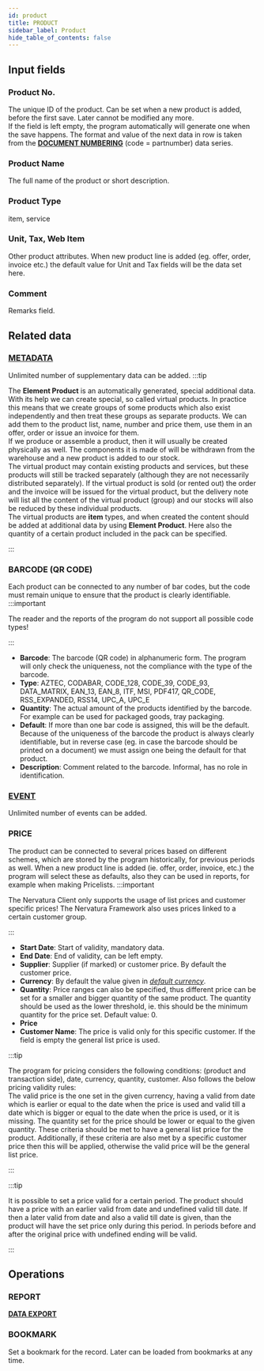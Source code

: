 ```yaml
---
id: product
title: PRODUCT
sidebar_label: Product
hide_table_of_contents: false
---
```


## Input fields

### Product No.
The unique ID of the product. Can be set when a new product is added, before the first save. Later cannot be modified any more.<br />
If the field is left empty, the program automatically will generate one when the save happens. The format and value of the next data in row is taken from the [**DOCUMENT NUMBERING**](numberdef) (code = partnumber) data series.

### Product Name
The full name of the product or short description.

### Product Type
item, service

### Unit, Tax, Web Item
Other product attributes. When new product line is added (eg. offer, order, invoice etc.) the default value for Unit and Tax fields will be the data set here.

### Comment
Remarks field.

## Related data

### [**METADATA**](metadata)
Unlimited number of supplementary data can be added.
:::tip

The **Element Product** is an automatically generated, special additional data. With its help we can create special, so called virtual products. In practice this means that we create groups of some products which also exist independently and then treat these groups as separate products. We can add them to the product list, name, number and price them, use them in an offer, order or issue an invoice for them.<br />
If we produce or assemble a product, then it will usually be created physically as well. The components it is made of will be withdrawn from the warehouse and a new product is added to our stock.<br /> 
The virtual product may contain existing products and services, but these products will still be tracked separately (although they are not necessarily distributed separately). If the virtual product is sold (or rented out) the order and the invoice will be issued for the virtual product, but the delivery note will list all the content of the virtual product (group) and our stocks will also be reduced by these individual products.<br />
The virtual products are **item** types, and when created the content should be added at additional data by using **Element Product**. Here also the quantity of a certain product included in the pack can be specified.

:::

### BARCODE (QR CODE)
Each product can be connected to any number of bar codes, but the code must remain unique to ensure that the product is clearly identifiable.
:::important

The reader and the reports of the program do not support all possible code types!

:::
- **Barcode**: The barcode (QR code) in alphanumeric form. The program will only check the uniqueness, not the compliance with the type of the barcode.
- **Type**: AZTEC, CODABAR, CODE_128, CODE_39, CODE_93, DATA_MATRIX, EAN_13, EAN_8, ITF, MSI, PDF417, QR_CODE, RSS_EXPANDED, RSS14, UPC_A, UPC_E
- **Quantity**: The actual amount of the products identified by the barcode. For example can be used for packaged goods, tray packaging.
- **Default**: If more than one bar code is assigned, this will be the default. Because of the uniqueness of the barcode the product is always clearly identifiable, but in reverse case (eg. in case the barcode should be printed on a document) we must assign one being the default for that product.
- **Description**: Comment related to the barcode. Informal, has no role in identification.

### [**EVENT**](event)
Unlimited number of events can be added.

### PRICE
The product can be connected to several prices based on different schemes, which are stored by the program historically, for previous periods as well. When a new product line is added (ie. offer, order, invoice, etc.) the program will select these as defaults, also they can be used in reports, for example when making Pricelists.
:::important

The Nervatura Client only supports the usage of list prices and customer specific prices! The Nervatura Framework also uses prices linked to a certain customer group.

:::
- **Start Date**: Start of validity, mandatory data.
- **End Date**: End of validity, can be left empty.
- **Supplier**: Supplier (if marked) or customer price. By default the customer price.
- **Currency**: By default the value given in [*default currency*](setting#default-currency).
- **Quantity**: Price ranges can also be specified, thus different price can be set for a smaller and bigger quantity of the same product. The quantity should be used as the lower threshold, ie. this should be the minimum quantity for the price set. Default value: 0.
- **Price**
- **Customer Name**: The price is valid only for this specific customer. If the field is empty the general list price is used.

:::tip

The program for pricing considers the following conditions: (product and transaction side), date, currency, quantity, customer. Also follows the below pricing validity rules:<br />
The valid price is the one set in the given currency, having a valid from date which is earlier or equal to the date when the price is used and valid till a date which is bigger or equal to the date when the price is used, or it is missing. The quantity set for the price should be lower or equal to the given quantity. These criteria should be met to have a general list price for the product. Additionally, if these criteria are also met by a specific customer price then this will be applied, otherwise the valid price will be the general list price.

:::

:::tip

It is possible to set a price valid for a certain period. The product should have a price with an earlier valid from date and undefined valid till date. If then a later valid from date and also a valid till date is given, than the product will have the set price only during this period. In periods before and after the original price with undefined ending will be valid.

:::

## Operations

### REPORT
[**DATA EXPORT**](export)

### BOOKMARK
Set a bookmark for the record. Later can be loaded from bookmarks at any time.
